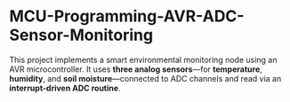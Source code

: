 # MCU-Programming-AVR-ADC-Sensor-Monitoring
This project implements a smart environmental monitoring node using an AVR microcontroller. It uses **three analog sensors**—for **temperature**, **humidity**, and **soil moisture**—connected to ADC channels and read via an **interrupt-driven ADC routine**. 

